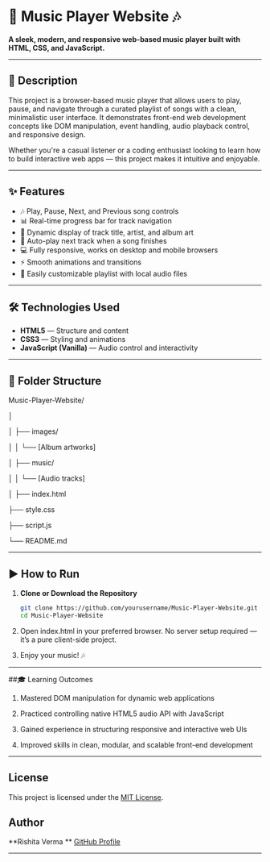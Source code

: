 # 🎵 Music Player Website 🎶

**A sleek, modern, and responsive web-based music player built with HTML, CSS, and JavaScript.**

---

## 📑 Description

This project is a browser-based music player that allows users to play, pause, and navigate through a curated playlist of songs with a clean, minimalistic user interface. It demonstrates front-end web development concepts like DOM manipulation, event handling, audio playback control, and responsive design.

Whether you're a casual listener or a coding enthusiast looking to learn how to build interactive web apps — this project makes it intuitive and enjoyable.

---

## ✨ Features

- 🎶 Play, Pause, Next, and Previous song controls  
- 📊 Real-time progress bar for track navigation  
- 🎨 Dynamic display of track title, artist, and album art  
- 🔄 Auto-play next track when a song finishes  
- 💻 Fully responsive, works on desktop and mobile browsers  
- ⚡ Smooth animations and transitions  
- 📂 Easily customizable playlist with local audio files

---

## 🛠️ Technologies Used

- **HTML5** — Structure and content  
- **CSS3** — Styling and animations  
- **JavaScript (Vanilla)** — Audio control and interactivity  

---

## 📂 Folder Structure

Music-Player-Website/

│


│ ├── images/

│ │ └── [Album artworks]

│ ├── music/

│ │ └── [Audio tracks]

│
├── index.html

├── style.css

├── script.js

└── README.md


---

## ▶️ How to Run

1. **Clone or Download the Repository**
   ```bash
   git clone https://github.com/yourusername/Music-Player-Website.git
   cd Music-Player-Website

2. Open index.html in your preferred browser.
No server setup required — it’s a pure client-side project.

3. Enjoy your music! 🎶

---

##🎓 Learning Outcomes
1. Mastered DOM manipulation for dynamic web applications

2. Practiced controlling native HTML5 audio API with JavaScript

3. Gained experience in structuring responsive and interactive web UIs

4. Improved skills in clean, modular, and scalable front-end development

---

##  License

This project is licensed under the [MIT License](LICENSE).

##  Author

**Rishita Verma **
[GitHub Profile](https://github.com/Rishita-112001)

---


